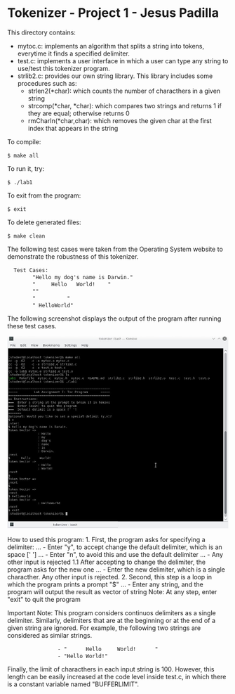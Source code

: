 

# Tokenizer - Project 1 - Jesus Padilla #

This directory contains:
* mytoc.c: implements an algorithm that splits a string into tokens, everytime it finds a specified
  delimiter.
* test.c: implements a user interface in which a user can type any string to use/test this tokenizer program.
* strlib2.c: provides our own string library. This library includes some procedures such as:
    - strlen2(*char): which counts the number of characthers in a given string
    - strcomp(*char, *char): which compares two strings and returns 1 if they are equal; otherwise returns 0
    - rmCharIn(*char,char): which removes the given char at the first index that appears in the string

To compile:
~~~
$ make all
~~~

To run it, try:
~~~
$ ./lab1
~~~

To exit from the program:
~~~
$ exit
~~~

To delete generated files:
~~~
$ make clean
~~~

The following test cases were taken from the Operating System website to demonstrate the robustness of this tokenizer.

      Test Cases:
            "Hello my dog's name is Darwin."
            "     Hello   World!    "
            ""
            "          "
            " HelloWorld"
            
The following screenshot displays the output of the program after running these test cases.

![Alt text](https://github.com/2017-fall-os/tokenizer-lab-f17-jjpadillamendez/blob/master/tokenizer/testcases.jpg?raw=true)

How to used this program:
    1. First, the program asks for specifying a delimiter:
       ... - Enter "y", to accept change the default delimiter, which is an space [' ']
       ... - Enter "n", to avoid this and use the default delimiter
       ... - Any other input is rejected
    1.1 After accepting to change the delimiter, the program asks for the new one
       ... - Enter the new delimiter, which is a single characther. Any other input is rejected.
    2. Second, this step is a loop in which the program prints a prompt "$"
       ... - Enter any string, and the program will output the result as vector of string
    Note: At any step, enter "exit" to quit the program
    
Important Note: 
This program considers continuos delimiters as a single delimiter. Similarly, delimiters that are at the beginning or at the end of a given string are ignored. For example, the following two strings are considered as similar strings.
    
                    - "      Hello     World!      "
                    - "Hello World!"
                    
Finally, the limit of characthers in each input string is 100. However, this length can be easily increased at the code level inside test.c, in which there is a constant variable named "BUFFERLIMIT".
    
